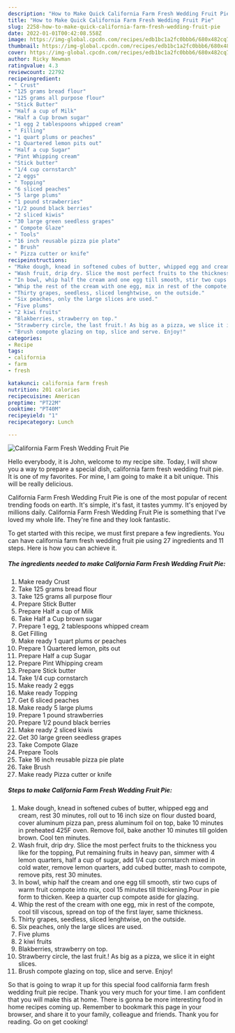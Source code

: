 ```yaml
---
description: "How to Make Quick California Farm Fresh Wedding Fruit Pie"
title: "How to Make Quick California Farm Fresh Wedding Fruit Pie"
slug: 2258-how-to-make-quick-california-farm-fresh-wedding-fruit-pie
date: 2022-01-01T00:42:08.558Z
image: https://img-global.cpcdn.com/recipes/edb1bc1a2fc0bbb6/680x482cq70/california-farm-fresh-wedding-fruit-pie-recipe-main-photo.jpg
thumbnail: https://img-global.cpcdn.com/recipes/edb1bc1a2fc0bbb6/680x482cq70/california-farm-fresh-wedding-fruit-pie-recipe-main-photo.jpg
cover: https://img-global.cpcdn.com/recipes/edb1bc1a2fc0bbb6/680x482cq70/california-farm-fresh-wedding-fruit-pie-recipe-main-photo.jpg
author: Ricky Newman
ratingvalue: 4.3
reviewcount: 22792
recipeingredient:
- " Crust"
- "125 grams bread flour"
- "125 grams all purpose flour"
- "Stick Butter"
- "Half a cup of Milk"
- "Half a Cup brown sugar"
- "1 egg 2 tablespoons whipped cream"
- " Filling"
- "1 quart plums or peaches"
- "1 Quartered lemon pits out"
- "Half a cup Sugar"
- "Pint Whipping cream"
- "Stick butter"
- "1/4 cup cornstarch"
- "2 eggs"
- " Topping"
- "6 sliced peaches"
- "5 large plums"
- "1 pound strawberries"
- "1/2 pound black berries"
- "2 sliced kiwis"
- "30 large green seedless grapes"
- " Compote Glaze"
- " Tools"
- "16 inch reusable pizza pie plate"
- " Brush"
- " Pizza cutter or knife"
recipeinstructions:
- "Make dough, knead in softened cubes of butter, whipped egg and cream, rest 30 minutes, roll out to 16 inch size on flour dusted board, cover aluminum pizza pan, press aluminum foil on top, bake 10 minutes in preheated 425F oven. Remove foil, bake another 10 minutes till golden brown. Cool ten minutes."
- "Wash fruit, drip dry. Slice the most perfect fruits to the thickness you like for the topping, Put remaining fruits in heavy pan, simmer with 4 lemon quarters, half a cup of sugar, add 1/4 cup cornstarch mixed in cold water, remove lemon quarters, add cubed butter, mash to compote, remove pits, rest 30 minutes."
- "In bowl, whip half the cream and one egg till smooth, stir two cups of warm fruit compote into mix, cool 15 minutes till thickening.Pour in pie form to thicken. Keep a quarter cup compote aside for glazing."
- "Whip the rest of the cream with one egg, mix in rest of the compote, cool till viscous, spread on top of the first layer, same thickness."
- "Thirty grapes, seedless, sliced lenghtwise, on the outside."
- "Six peaches, only the large slices are used."
- "Five plums"
- "2 kiwi fruits"
- "Blakberries, strawberry on top."
- "Strawberry circle, the last fruit.! As big as a pizza, we slice it in eight slices."
- "Brush compote glazing on top, slice and serve. Enjoy!"
categories:
- Recipe
tags:
- california
- farm
- fresh

katakunci: california farm fresh 
nutrition: 201 calories
recipecuisine: American
preptime: "PT22M"
cooktime: "PT40M"
recipeyield: "1"
recipecategory: Lunch

---
```



![California Farm Fresh Wedding Fruit Pie](https://img-global.cpcdn.com/recipes/edb1bc1a2fc0bbb6/680x482cq70/california-farm-fresh-wedding-fruit-pie-recipe-main-photo.jpg)

Hello everybody, it is John, welcome to my recipe site. Today, I will show you a way to prepare a special dish, california farm fresh wedding fruit pie. It is one of my favorites. For mine, I am going to make it a bit unique. This will be really delicious.



California Farm Fresh Wedding Fruit Pie is one of the most popular of recent trending foods on earth. It's simple, it's fast, it tastes yummy. It's enjoyed by millions daily. California Farm Fresh Wedding Fruit Pie is something that I've loved my whole life. They're fine and they look fantastic.


To get started with this recipe, we must first prepare a few ingredients. You can have california farm fresh wedding fruit pie using 27 ingredients and 11 steps. Here is how you can achieve it.

<!--inarticleads1-->

##### The ingredients needed to make California Farm Fresh Wedding Fruit Pie:

1. Make ready  Crust
1. Take 125 grams bread flour
1. Take 125 grams all purpose flour
1. Prepare Stick Butter
1. Prepare Half a cup of Milk
1. Take Half a Cup brown sugar
1. Prepare 1 egg, 2 tablespoons whipped cream
1. Get  Filling
1. Make ready 1 quart plums or peaches
1. Prepare 1 Quartered lemon, pits out
1. Prepare Half a cup Sugar
1. Prepare Pint Whipping cream
1. Prepare Stick butter
1. Take 1/4 cup cornstarch
1. Make ready 2 eggs
1. Make ready  Topping
1. Get 6 sliced peaches
1. Make ready 5 large plums
1. Prepare 1 pound strawberries
1. Prepare 1/2 pound black berries
1. Make ready 2 sliced kiwis
1. Get 30 large green seedless grapes
1. Take  Compote Glaze
1. Prepare  Tools
1. Take 16 inch reusable pizza pie plate
1. Take  Brush
1. Make ready  Pizza cutter or knife




<!--inarticleads2-->

##### Steps to make California Farm Fresh Wedding Fruit Pie:

1. Make dough, knead in softened cubes of butter, whipped egg and cream, rest 30 minutes, roll out to 16 inch size on flour dusted board, cover aluminum pizza pan, press aluminum foil on top, bake 10 minutes in preheated 425F oven. Remove foil, bake another 10 minutes till golden brown. Cool ten minutes.
1. Wash fruit, drip dry. Slice the most perfect fruits to the thickness you like for the topping, Put remaining fruits in heavy pan, simmer with 4 lemon quarters, half a cup of sugar, add 1/4 cup cornstarch mixed in cold water, remove lemon quarters, add cubed butter, mash to compote, remove pits, rest 30 minutes.
1. In bowl, whip half the cream and one egg till smooth, stir two cups of warm fruit compote into mix, cool 15 minutes till thickening.Pour in pie form to thicken. Keep a quarter cup compote aside for glazing.
1. Whip the rest of the cream with one egg, mix in rest of the compote, cool till viscous, spread on top of the first layer, same thickness.
1. Thirty grapes, seedless, sliced lenghtwise, on the outside.
1. Six peaches, only the large slices are used.
1. Five plums
1. 2 kiwi fruits
1. Blakberries, strawberry on top.
1. Strawberry circle, the last fruit.! As big as a pizza, we slice it in eight slices.
1. Brush compote glazing on top, slice and serve. Enjoy!




So that is going to wrap it up for this special food california farm fresh wedding fruit pie recipe. Thank you very much for your time. I am confident that you will make this at home. There is gonna be more interesting food in home recipes coming up. Remember to bookmark this page in your browser, and share it to your family, colleague and friends. Thank you for reading. Go on get cooking!
